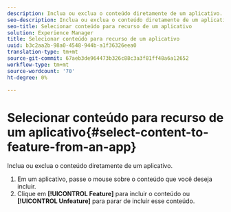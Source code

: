 ```yaml
---
description: Inclua ou exclua o conteúdo diretamente de um aplicativo.
seo-description: Inclua ou exclua o conteúdo diretamente de um aplicativo.
seo-title: Selecionar conteúdo para recurso de um aplicativo
solution: Experience Manager
title: Selecionar conteúdo para recurso de um aplicativo
uuid: b3c2aa2b-98a0-4548-944b-a1f36326eea0
translation-type: tm+mt
source-git-commit: 67aeb3de964473b326c88c3a3f81ff48a6a12652
workflow-type: tm+mt
source-wordcount: '70'
ht-degree: 0%

---
```



# Selecionar conteúdo para recurso de um aplicativo{#select-content-to-feature-from-an-app}

Inclua ou exclua o conteúdo diretamente de um aplicativo.

1. Em um aplicativo, passe o mouse sobre o conteúdo que você deseja incluir.
1. Clique em **[!UICONTROL Feature]** para incluir o conteúdo ou **[!UICONTROL Unfeature]** para parar de incluir esse conteúdo.
